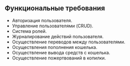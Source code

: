 ## Функциональные требования

* Авторизация пользователя.
* Управление пользователями (CRUD).
* Система ролей.
* Журналирование  действий пользователя.
* Осуществление переводов между пользователями.
* Осуществления пополнения кошелька.
* Осуществление вывода средств с кошелька.
* Осуществление пожертвований в копилки.
